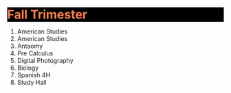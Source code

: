 <!DOCTYPE html>
<html lang="en">
<head>
<meta charset="UTF-8">
<link rel="shortcut icon" type="image/x-icon" href="https://static.codepen.io/assets/favicon/favicon-aec34940fbc1a6e787974dcd360f2c6b63348d4b1f4e06c77743096d55480f33.ico" />
<link rel="mask-icon" type="" href="https://static.codepen.io/assets/favicon/logo-pin-8f3771b1072e3c38bd662872f6b673a722f4b3ca2421637d5596661b4e2132cc.svg" color="#111" />
<title>CodePen - A Pen by  barak reibman</title>
<style>
  h1{
  color: coral;
  background-color: black;
  margin-bottom: 0px;
}

#fall-list{
  background-color: coral;
  font-size: 135%
}
</style>
</head>
<body translate="no">
<h1>Fall Trimester</h1>
<ol id="fall-list">
<li>American Studies</li>
<li>American Studies</li>
<li>Antaomy</li>
<li>Pre Calculus</li>
<li>Digital Photography</li>
<li>Biology</li>
<li>Spanish 4H</li>
<li>Study Hall</li>
</ol>
</body>
</html>
